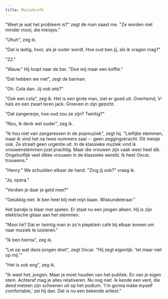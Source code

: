 ```yaml
---
title: Muziekcafé
---
```



"Weet je wat het probleem is?" zegt de man naast me. "Ze worden niet minder mooi, die meisjes."

"Uhuh", zeg ik.

"Dat is lastig, hoor, als je ouder wordt. Hoe oud ben jij, als ik vragen mag?"

"22."

"Wauw." Hij loopt naar de bar. "Doe mij maar een koffie." 

"Dat hebben we niet", zegt de barman.

"Oh. Cola dan. Jij ook iets?"

"Ook een cola", zeg ik. Het is een grote man, ziet er goed uit. Overhemd, V-hals en een zwart leren jack. Groeven in zijn gezicht.

"Dat zangeresje, hoe oud zou ze zijn? Twintig?"

"Nou, ik denk wel ouder", zeg ik.

"Ik hou niet van zangeressen in de popmuziek", zegt hij. "Lieflijke stemmen, maar ik vind het na twee nummers saai -- geen zeggingskracht. Dit meisje ook. Ze straalt geen urgentie uit. In de klassieke muziek vind ik vrouwenstemmen juist prachtig. Maar die vrouwen zijn vaak weer heel dik. Ongelooflijk veel dikke vrouwen in de klassieke wereld. Ik heet Oscar, trouwens."

"Henry." We schudden elkaar de hand. "Zing jij ook?" vraag ik.

"Ja, opera."

"Verdien je daar je geld mee?"

"Gelukkig niet. Ik ben heel blij met mijn baan. Wiskundeleraar."

Het bandje is klaar met spelen. Er staat nu een jongen alleen. Hij is zijn elektrische gitaar aan het stemmen.

"Mooi hè? Dat er twintig man in zo'n piepklein café bij elkaar komen om naar muziek te luisteren." 

"Ik ben hierna", zeg ik.

"Let op wat deze jongen doet", zegt Oscar. "Hij zegt eigenlijk: 'let maar niet op mij.'"

"Het is ook eng", zeg ik.

"Ik weet het, jongen. Maar je moet houden van het publiek. En van je eigen stem. Achteraf mag je alles relativeren. Nu nog niet. Ik kende een vent, die deed meteen zijn schoenen uit op het podium. 'I'm gonna make myself comfortable,' zei hij dan. Dat is nu een bekende artiest."
